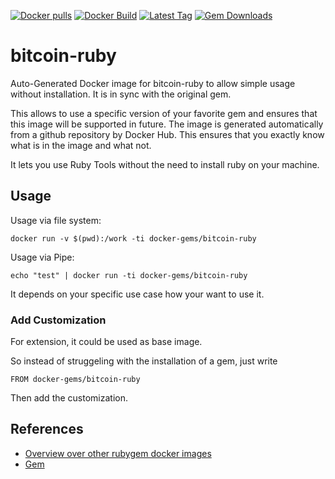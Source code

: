 [![Docker pulls](https://img.shields.io/docker/pulls/rubygem/bitcoin-ruby.svg)](https://hub.docker.com/r/rubygem/bitcoin-ruby/)
[![Docker Build](https://img.shields.io/docker/automated/rubygem/bitcoin-ruby.svg)](https://hub.docker.com/r/rubygem/bitcoin-ruby/)
[![Latest Tag](https://img.shields.io/github/tag/docker-rubygem/bitcoin-ruby.svg)](https://hub.docker.com/r/rubygem/bitcoin-ruby/)
[![Gem Downloads](https://img.shields.io/gem/dt/bitcoin-ruby.svg)](https://rubygems.org/gems/bitcoin-ruby/)
# bitcoin-ruby

Auto-Generated Docker image for bitcoin-ruby to allow simple usage without installation.
It is in sync with the original gem.

This allows to use a specific version of your favorite gem and ensures that this image will be supported in future.
The image is generated automatically from a github repository by Docker Hub.
This ensures that you exactly know what is in the image and what not.

It lets you use Ruby Tools without the need to install ruby on your machine.

## Usage

Usage via file system:

`docker run -v $(pwd):/work -ti docker-gems/bitcoin-ruby`

Usage via Pipe:

`echo "test" | docker run -ti docker-gems/bitcoin-ruby`

It depends on your specific use case how your want to use it.

### Add Customization

For extension, it could be used as base image.

So instead of struggeling with the installation of a gem, just write

`FROM docker-gems/bitcoin-ruby`

Then add the customization.

## References

 - [Overview over other rubygem docker images](https://github.com/thinkbot/docker-rubygem)
 - [Gem](https://rubygems.org/gems/bitcoin-ruby/)
